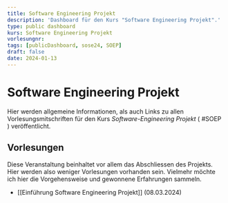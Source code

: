 ```yaml
---
title: Software Engineering Projekt
description: 'Dashboard für den Kurs "Software Engineering Projekt".'
type: public dashboard
kurs: Software Engineering Projekt
vorlesungnr: 
tags: [publicDashboard, sose24, SOEP]
draft: false
date: 2024-01-13
---
```


# Software Engineering Projekt

Hier werden allgemeine Informationen, als auch Links zu allen Vorlesungsmitschriften für den Kurs *Software-Engineering Projekt* ( #SOEP ) veröffentlicht. 

## Vorlesungen

Diese Veranstaltung beinhaltet vor allem das Abschliessen des Projekts. Hier werden also weniger Vorlesungen vorhanden sein. Vielmehr möchte ich hier die Vorgehensweise und gewonnene Erfahrungen sammeln.

- [[Einführung Software Engineering Projekt]] (08.03.2024)